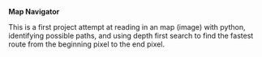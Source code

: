 **Map Navigator**

This is a first project attempt at reading in an map (image) with python, identifying possible paths, and using depth first search to find the fastest route from the beginning pixel to the end pixel. 
